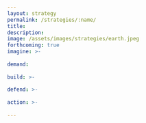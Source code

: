 ```yaml
---
layout: strategy
permalink: /strategies/:name/
title: 
description:
image: /assets/images/strategies/earth.jpeg
forthcoming: true
imagine: >-
  
demand: 
  
build: >-
  
defend: >-
  
action: >-
  
---
```


